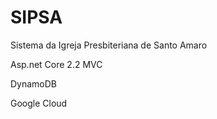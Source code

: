 # SIPSA
Sistema da Igreja Presbiteriana de Santo Amaro

Asp.net Core 2.2 MVC

DynamoDB

Google Cloud

